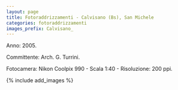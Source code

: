 ```yaml
---
layout: page
title: Fotoraddrizzamenti - Calvisano (Bs), San Michele
categories: fotoraddrizzamenti
images_prefix: Calvisano_
---
```


Anno: 2005.

Committente: Arch. G. Turrini.

Fotocamera: Nikon Coolpix 990 - Scala 1:40 - Risoluzione: 200 ppi.

{% include add_images %}
